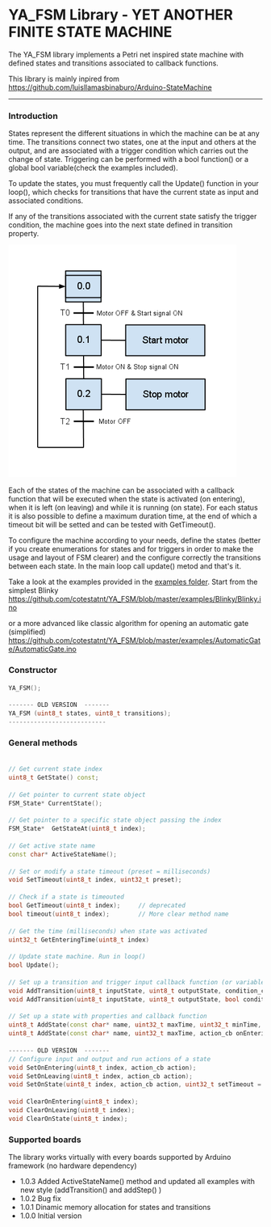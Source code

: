
# YA_FSM Library - YET ANOTHER FINITE STATE MACHINE

The YA_FSM library implements a Petri net inspired state machine with defined states and transitions associated to callback functions.


This library is mainly inpired from https://github.com/luisllamasbinaburo/Arduino-StateMachine
___
### Introduction

States represent the different situations in which the machine can be at any time. The transitions connect two states, one at the input and others at the output, and are associated with a trigger condition which carries out the change of state. Triggering can be performed with a bool function() or a global bool variable(check the examples included).

To update the states, you must frequently call the Update() function in your loop(), which checks for transitions that have the current state as input and associated conditions.

If any of the transitions associated with the current state satisfy the trigger condition, the machine goes into the next state  defined in transition property.

![SFC example](/SFC_esempio.png)

Each of the states of the machine can be associated with a callback function that will be executed when the state is activated (on entering), when it is left (on leaving) and while it is running (on state). For each status it is also possible to define a maximum duration time, at the end of which a timeout bit will be setted and can be tested with GetTimeout().

To configure the machine according to your needs, define the states (better if you create enumerations for states and for triggers in order to make the usage and layout of FSM clearer) and the configure correctly the transitions between each state. 
In the main loop call update() metod and that's it.

Take a look at the examples provided in the [examples folder](https://github.com/cotestatnt/YA_FSM/tree/master/examples).
Start from the simplest Blinky https://github.com/cotestatnt/YA_FSM/blob/master/examples/Blinky/Blinky.ino

or a more advanced like classic algorithm for opening an automatic gate (simplified)
https://github.com/cotestatnt/YA_FSM/blob/master/examples/AutomaticGate/AutomaticGate.ino




### Constructor

```c++
YA_FSM();

------- OLD VERSION  -------
YA_FSM (uint8_t states, uint8_t transitions);
---------------------------
```
### General methods
```c++

// Get current state index
uint8_t GetState() const;

// Get pointer to current state object
FSM_State* CurrentState();

// Get pointer to a specific state object passing the index
FSM_State*  GetStateAt(uint8_t index);

// Get active state name
const char* ActiveStateName();

// Set or modify a state timeout (preset = milliseconds)
void SetTimeout(uint8_t index, uint32_t preset);

// Check if a state is timeouted
bool GetTimeout(uint8_t index);		// deprecated
bool timeout(uint8_t index);		// More clear method name

// Get the time (milliseconds) when state was activated
uint32_t GetEnteringTime(uint8_t index) 
	
// Update state machine. Run in loop()
bool Update();

// Set up a transition and trigger input callback function (or variable)
void AddTransition(uint8_t inputState, uint8_t outputState, condition_cb condition);
void AddTransition(uint8_t inputState, uint8_t outputState, bool condition);

// Set up a state with properties and callback function
uint8_t AddState(const char* name, uint32_t maxTime, uint32_t minTime,	action_cb onEntering, action_cb onState, action_cb onLeaving);
uint8_t AddState(const char* name, uint32_t maxTime, action_cb onEntering, action_cb onState, action_cb onLeaving);
	
------- OLD VERSION  -------
// Configure input and output and run actions of a state
void SetOnEntering(uint8_t index, action_cb action);
void SetOnLeaving(uint8_t index, action_cb action);
void SetOnState(uint8_t index, action_cb action, uint32_t setTimeout = 0)   // 0 disabled

void ClearOnEntering(uint8_t index);
void ClearOnLeaving(uint8_t index);
void ClearOnState(uint8_t index);
```

### Supported boards
The library works virtually with every boards supported by Arduino framework (no hardware dependency)

+ 1.0.3 Added ActiveStateName() method and updated all examples with new style (addTransition() and addStep() )
+ 1.0.2 Bug fix
+ 1.0.1 Dinamic memory allocation for states and transitions
+ 1.0.0 Initial version
